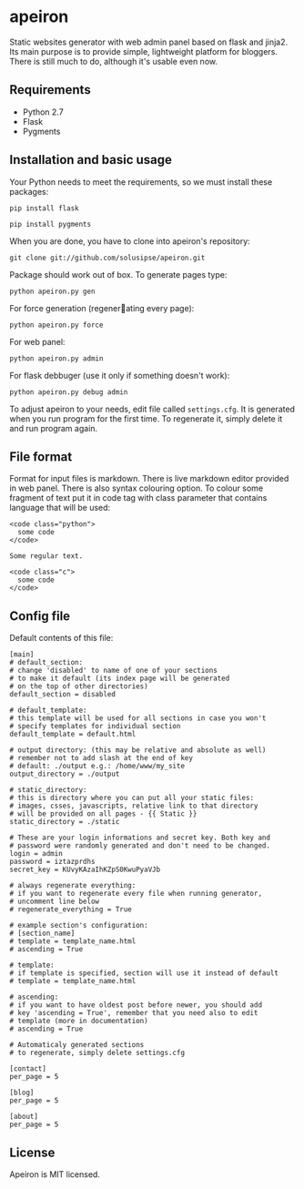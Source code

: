 apeiron
=======

Static websites generator with web admin panel based on flask and jinja2. Its main purpose is to provide
simple, lightweight platform for bloggers. There is still much to do, although it's usable even now.

Requirements
--------------
-   Python 2.7
-   Flask
-   Pygments

Installation and basic usage
-----
Your Python needs to meet the requirements, so we must install these packages:
```
pip install flask
```
```
pip install pygments
```
When you are done, you have to clone into apeiron's repository:
```
git clone git://github.com/solusipse/apeiron.git
```
Package should work out of box. To generate pages type:
```
python apeiron.py gen
```
For force generation (regenerating every page):
```
python apeiron.py force
```
For web panel:
```
python apeiron.py admin
```
For flask debbuger (use it only if something doesn't work):
```
python apeiron.py debug admin
```

To adjust apeiron to your needs, edit file called `settings.cfg`. It is generated when you run
program for the first time. To regenerate it, simply delete it and run program again.

File format
-----
Format for input files is markdown. There is live markdown editor provided in web panel.
There is also syntax colouring option. To colour some fragment of text put it in code tag with class
parameter that contains language that will be used:
```
<code class="python">
  some code
</code>

Some regular text.

<code class="c">
  some code
</code>
```

Config file
------
Default contents of this file:
```
[main]
# default_section:
# change 'disabled' to name of one of your sections
# to make it default (its index page will be generated
# on the top of other directories)
default_section = disabled

# default_template:
# this template will be used for all sections in case you won't
# specify templates for individual section
default_template = default.html

# output directory: (this may be relative and absolute as well)
# remember not to add slash at the end of key
# default: ./output e.g.: /home/www/my_site 
output_directory = ./output

# static_directory:
# this is directory where you can put all your static files:
# images, csses, javascripts, relative link to that directory
# will be provided on all pages - {{ Static }}
static_directory = ./static

# These are your login informations and secret key. Both key and
# password were randomly generated and don't need to be changed.
login = admin
password = iztazprdhs
secret_key = KUvyKAzaIhKZpS0KwuPyaVJb

# always regenerate everything:
# if you want to regenerate every file when running generator,
# uncomment line below
# regenerate_everything = True

# example section's configuration:
# [section_name]
# template = template_name.html
# ascending = True

# template:
# if template is specified, section will use it instead of default
# template = template_name.html

# ascending:
# if you want to have oldest post before newer, you should add
# key 'ascending = True', remember that you need also to edit
# template (more in documentation)
# ascending = True

# Automaticaly generated sections
# to regenerate, simply delete settings.cfg

[contact] 
per_page = 5 

[blog] 
per_page = 5 

[about] 
per_page = 5 
```

License
----
Apeiron is MIT licensed.
